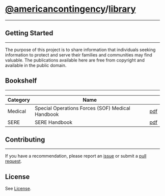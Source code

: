 # [@americancontingency](https://github.com/americancontingency)/[library](https://github.com/americancontingency/library)

---

## Getting Started

---

The purpose of this project is to share information that individuals seeking information to protect and serve their families and communities may find valuable. The publications available here are free from copyright and available in the public domain.

## Bookshelf

--- 


| Category | Name | |
| --- | --- | --- |
| Medical | Special Operations Forces (SOF) Medical Handbook | [pdf](sof_medical_handbook.pdf) |
| SERE | SERE Handbook | [pdf](afh10-644.pdf) |

## Contributing

---

If you have a recommendation, please report an [issue](https://docs.github.com/en/github/managing-your-work-on-github/creating-an-issue) or submit a [pull request](https://docs.github.com/en/github/collaborating-with-issues-and-pull-requests/creating-a-pull-request).

## License 

See [License](/LICENSE).

